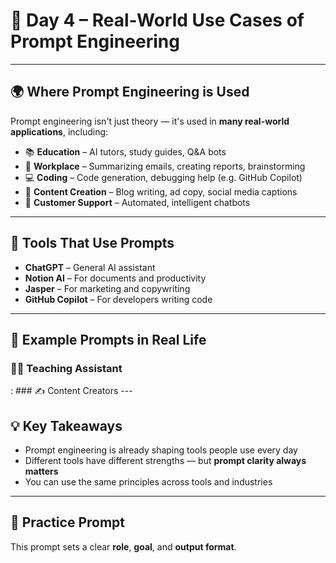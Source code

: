 # 📘 Day 4 – Real-World Use Cases of Prompt Engineering

---

## 🌍 Where Prompt Engineering is Used

Prompt engineering isn't just theory — it's used in **many real-world applications**, including:

- 📚 **Education** – AI tutors, study guides, Q&A bots
- 💼 **Workplace** – Summarizing emails, creating reports, brainstorming
- 💻 **Coding** – Code generation, debugging help (e.g. GitHub Copilot)
- 📝 **Content Creation** – Blog writing, ad copy, social media captions
- 🤖 **Customer Support** – Automated, intelligent chatbots

---

## 🔧 Tools That Use Prompts

- **ChatGPT** – General AI assistant
- **Notion AI** – For documents and productivity
- **Jasper** – For marketing and copywriting
- **GitHub Copilot** – For developers writing code

---

## 🧪 Example Prompts in Real Life

### 🧑‍🏫 Teaching Assistant
: ### ✍️ Content Creators ---

## 💡 Key Takeaways

- Prompt engineering is already shaping tools people use every day
- Different tools have different strengths — but **prompt clarity always matters**
- You can use the same principles across tools and industries

---

## 🧪 Practice Prompt
 This prompt sets a clear **role**, **goal**, and **output format**.
